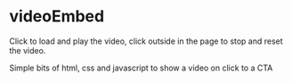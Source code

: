 # videoEmbed
Click to load and play the video, click outside in the page to stop and reset the video.

Simple bits of html, css and javascript to show a video on click to a CTA
